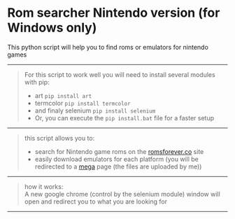 # Rom searcher Nintendo version (for Windows only)
This python script will help you to find roms or emulators for nintendo games
***
> For this script to work well you will need to install several modules with pip:
> - art   ```pip install art```
> - termcolor   ```pip install termcolor``` 
> - and finaly selenium   ```pip install selenium```
> - Or, you can execute the ```pip install.bat``` file for a faster setup
> 
***

> this script allows you to:
> - search for Nintendo game roms on the [romsforever.co](https://romsforever.co) site
> - easily download emulators for each platform (you will be redirected to a [mega](https://mega.nz) page (the files are uploaded by me))

***

> how it works:  
> A new google chrome (control by the selenium module) window will open and redirect you to what you are looking for
***
